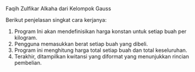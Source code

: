 Faqih Zulfikar Alkaha dari Kelompok Gauss

Berikut penjelasan singkat cara kerjanya:

1. Program Ini akan mendefinisikan harga konstan untuk setiap buah per kilogram.
2. Pengguna memasukkan berat setiap buah yang dibeli.
3. Program ini menghitung harga total setiap buah dan total keseluruhan.
4. Terakhir, ditampilkan kwitansi yang diformat yang menunjukkan rincian pembelian.
